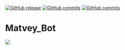 [![GitHub release](https://img.shields.io/github/v/release/deethereal/vk_bot?color=orange)](https://GitHub.com/deethereal/vk_bot/releases/)
[![GitHub commits](https://img.shields.io/github/commit-activity/m/deethereal/vk_bot?color=blueviolet)](https://GitHub.com/deethereal/vk_bot/commits/develop)
[![GitHub commits](https://img.shields.io/github/last-commit/deethereal/vk_bot?color=blue)](https://GitHub.com/deethereal/vk_bot/commit/)
# Matvey_Bot
![](https://sun9-33.userapi.com/impf/Ph6h3y9xmTlgqTQ4vvNyBicTTzvEwdXrIrNzUg/CAQsBcvEzNQ.jpg?size=367x345&quality=96&proxy=1&sign=3d3b80db614a0cd1406bccbb645ae2a3&type=album)



